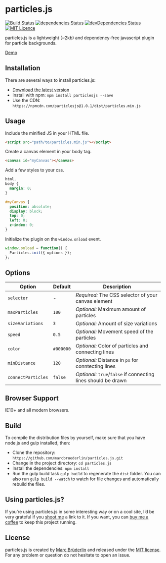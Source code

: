 # particles.js

[![Build Status](https://travis-ci.org/marcbruederlin/particles.js.svg?branch=master)](https://travis-ci.org/marcbruederlin/particles.js) [![dependencies Status](https://david-dm.org/marcbruederlin/particles.js/status.svg)](https://david-dm.org/marcbruederlin/particles.js) [![devDependencies Status](https://david-dm.org/marcbruederlin/particles.js/dev-status.svg)](https://david-dm.org/marcbruederlin/particles.js?type=dev) [![MIT Licence](https://badges.frapsoft.com/os/mit/mit.svg?v=103)](https://opensource.org/licenses/mit-license.php)   

particles.js is a lightweight (~2kb) and dependency-free javascript plugin for particle backgrounds.

[Demo](https://marcbruederlin.github.io/particles.js/)

## Installation
There are several ways to install particles.js:
- [Download the latest version](https://github.com/marcbruederlin/particles.js/archive/master.zip)
- Install with npm: `npm install particlesjs --save`
- Use the CDN: `https://npmcdn.com/particlesjs@1.0.1/dist/particles.min.js`

## Usage
Include the minified JS in your HTML file.
```html
<script src="path/to/particles.min.js"></script>
```

Create a canvas element in your body tag.
```html
<canvas id="myCanvas"></canvas>
```

Add a few styles to your css.
```css
html,
body {
  margin: 0;
}

#myCanvas {
  position: absolute;
  display: block;
  top: 0;
  left: 0;
  z-index: 0;
}
```

Initialize the plugin on the `window.onload` event.
```js
window.onload = function() {
  Particles.init({ options });
};
```

## Options
Option | Default | Description
------ | ------------- | -----------
`selector` | - | *Required:* The CSS selector of your canvas element
`maxParticles` | `100` | *Optional:* Maximum amount of particles
`sizeVariations` | `3` | *Optional:* Amount of size variations
`speed` | `0.5` | *Optional:* Movement speed of the particles
`color` | `#000000` | *Optional:* Color of particles and connecting lines
`minDistance` | `120` | *Optional:* Distance in `px` for conntecting lines
`connectParticles` | `false` | *Optional:* `true`/`false` if connecting lines should be drawn


## Browser Support
IE10+ and all modern browsers.

## Build
To compile the distribution files by yourself, make sure that you have node.js and gulp installed, then:
- Clone the repository: `https://github.com/marcbruederlin/particles.js.git`
- Change in the project directory: `cd particles.js`
- Install the dependencies: `npm install`
- Run the gulp build task `gulp build` to regenerate the `dist` folder. You can also run `gulp build --watch` to watch for file changes and automatically rebuild the files.

## Using particles.js?
If you’re using particles.js in some interesting way or on a cool site, I’d be very grateful if you <a href="mailto:hello@marcbruederlin.com?subject=Hey, I'm using particles.js">shoot me</a> a link to it.
If you want, you can [buy me a coffee](https://www.paypal.me/marcbruederlin) to keep this project running.

## License
particles.js is created by [Marc Brüderlin](https://marcbruederlin.com) and released 
under the [MIT license](https://github.com/marcbruederlin/particles.js/blob/master/LICENSE).
For any problem or question do not hesitate to open an issue.